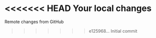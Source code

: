 <<<<<<< HEAD
Your local changes
=======
Remote changes from GitHub
>>>>>>> e125968... Initial commit
